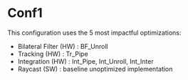 # Conf1

This configuration uses the 5 most impactful optimizations:

* Bilateral Filter (HW) :  BF_Unroll
* Tracking (HW)			    :  Tr_Pipe
* Integration (HW)      :  Int_Pipe, Int_Unroll, Int_Inter
* Raycast (SW)          :  baseline unoptimized implementation
